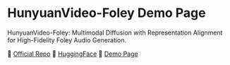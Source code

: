 # HunyuanVideo-Foley Demo Page

HunyuanVideo-Foley: Multimodal Diffusion with Representation Alignment for High-Fidelity Foley Audio Generation.

🔗 [Official Repo](https://github.com/Tencent-Hunyuan/HunyuanVideo-Foley)
🔗 [HuggingFace](https://huggingface.co/tencent/HunyuanVideo-Foley)
🔗 [Demo Page](https://SzczesnyS.github.io/hunyuanvideo-foley)



